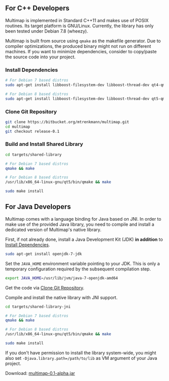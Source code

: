 ## For C++ Developers

Multimap is implemented in Standard C++11 and makes use of POSIX routines.
Its target platform is GNU/Linux. Currently, the library has only been tested
under Debian 7.8 (wheezy).

Multimap is built from source using `qmake` as the makefile generator.
Due to compiler optimizations, the produced binary might not run on
different machines. If you want to minimize dependencies, consider to copy/paste
the source code into your project.

### Install Dependencies

```bash
# For Debian 7 based distros
sudo apt-get install libboost-filesystem-dev libboost-thread-dev qt4-qmake

# For Debian 8 based distros
sudo apt-get install libboost-filesystem-dev libboost-thread-dev qt5-qmake
```

### Clone Git Repository

```bash
git clone https://bitbucket.org/mtrenkmann/multimap.git
cd multimap
git checkout release-0.1
```

### Build and Install Shared Library
```bash
cd targets/shared-library

# For Debian 7 based distros
qmake && make

# For Debian 8 based distros
/usr/lib/x86_64-linux-gnu/qt5/bin/qmake && make

sudo make install
```

## For Java Developers

Multimap comes with a language binding for Java based on JNI. In order to make
use of the provided Java library, you need to compile and install a dedicated
version of Multimap's native library.

First, if not already done, install a Java Development Kit (JDK) **in addition** to [Install Dependencies](#install-dependencies).

```bash
sudo apt-get install openjdk-7-jdk
```

Set the `JAVA_HOME` environment variable pointing to your JDK. This is only a
temporary configuration required by the subsequent compilation step.

```bash
export JAVA_HOME=/usr/lib/jvm/java-7-openjdk-amd64
```

Get the code via [Clone Git Repository](#clone-git-repository).

Compile and install the native library with JNI support.

```bash
cd targets/shared-library-jni

# For Debian 7 based distros
qmake && make

# For Debian 8 based distros
/usr/lib/x86_64-linux-gnu/qt5/bin/qmake && make

sudo make install
```

If you don't have permission to install the library system-wide, you might also
set `-Djava.library.path=/path/to/lib` as VM argument of your Java project.

Download: [multimap-0.1-alpha.jar](https://bitbucket.org/mtrenkmann/multimap/downloads/multimap-0.1-alpha.jar)
